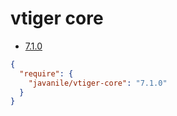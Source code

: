 # vtiger core



- [7.1.0](https://github.com/javanile/vtiger-core/tree/7.1.0)



```json
{
  "require": {
    "javanile/vtiger-core": "7.1.0"
  }
}
```
